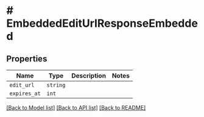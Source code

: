# # EmbeddedEditUrlResponseEmbedded



## Properties

Name | Type | Description | Notes
------------ | ------------- | ------------- | -------------
| `edit_url` | ```string``` |    |  |
| `expires_at` | ```int``` |    |  |

[[Back to Model list]](../../README.md#models) [[Back to API list]](../../README.md#endpoints) [[Back to README]](../../README.md)
